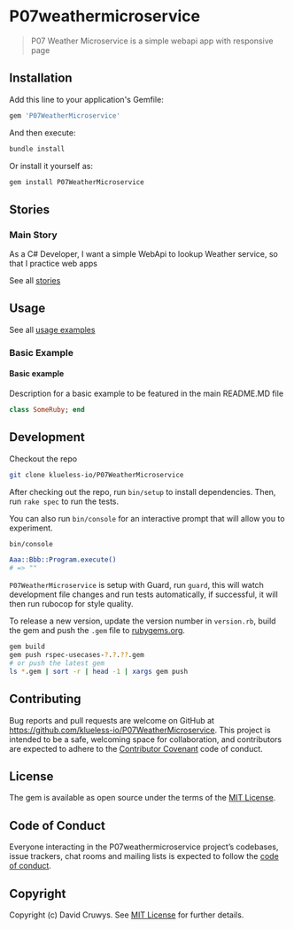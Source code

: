 # P07weathermicroservice

> P07 Weather Microservice is a simple webapi app with responsive page

## Installation

Add this line to your application's Gemfile:

```ruby
gem 'P07WeatherMicroservice'
```

And then execute:

```bash
bundle install
```

Or install it yourself as:

```bash
gem install P07WeatherMicroservice
```

## Stories

### Main Story

As a C# Developer, I want a simple WebApi to lookup Weather service, so that I practice web apps

See all [stories](./STORIES.md)

## Usage

See all [usage examples](./USAGE.md)

### Basic Example

#### Basic example

Description for a basic example to be featured in the main README.MD file

```ruby
class SomeRuby; end
```

## Development

Checkout the repo

```bash
git clone klueless-io/P07WeatherMicroservice
```

After checking out the repo, run `bin/setup` to install dependencies. Then, run `rake spec` to run the tests.

You can also run `bin/console` for an interactive prompt that will allow you to experiment.

```bash
bin/console

Aaa::Bbb::Program.execute()
# => ""
```

`P07WeatherMicroservice` is setup with Guard, run `guard`, this will watch development file changes and run tests automatically, if successful, it will then run rubocop for style quality.

To release a new version, update the version number in `version.rb`, build the gem and push the `.gem` file to [rubygems.org](https://rubygems.org).

```bash
gem build
gem push rspec-usecases-?.?.??.gem
# or push the latest gem
ls *.gem | sort -r | head -1 | xargs gem push
```

## Contributing

Bug reports and pull requests are welcome on GitHub at https://github.com/klueless-io/P07WeatherMicroservice. This project is intended to be a safe, welcoming space for collaboration, and contributors are expected to adhere to the [Contributor Covenant](http://contributor-covenant.org) code of conduct.

## License

The gem is available as open source under the terms of the [MIT License](https://opensource.org/licenses/MIT).

## Code of Conduct

Everyone interacting in the P07weathermicroservice project’s codebases, issue trackers, chat rooms and mailing lists is expected to follow the [code of conduct](https://github.com/klueless-io/P07WeatherMicroservice/blob/master/CODE_OF_CONDUCT.md).

## Copyright

Copyright (c) David Cruwys. See [MIT License](LICENSE.txt) for further details.
